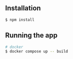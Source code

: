 ## Installation

```bash
$ npm install
```

## Running the app

```bash
# docker
$ docker compose up -- build
